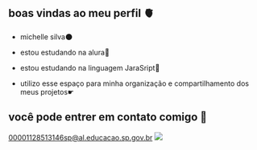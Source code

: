 ## boas vindas ao meu perfil 🫀

- michelle silva🌑

-  estou estudando na alura🪬
-  estou estudando na linguagem JaraSript🏴
-  utilizo esse espaço para minha organização e compartilhamento dos meus projetos☛
## você pode entrer em contato comigo 🖤

00001128513146sp@al.educacao.sp.gov.br
![](https://media1.tenor.com/m/PKKCAakpBZIAAAAC/neyney-neymar.gif)
